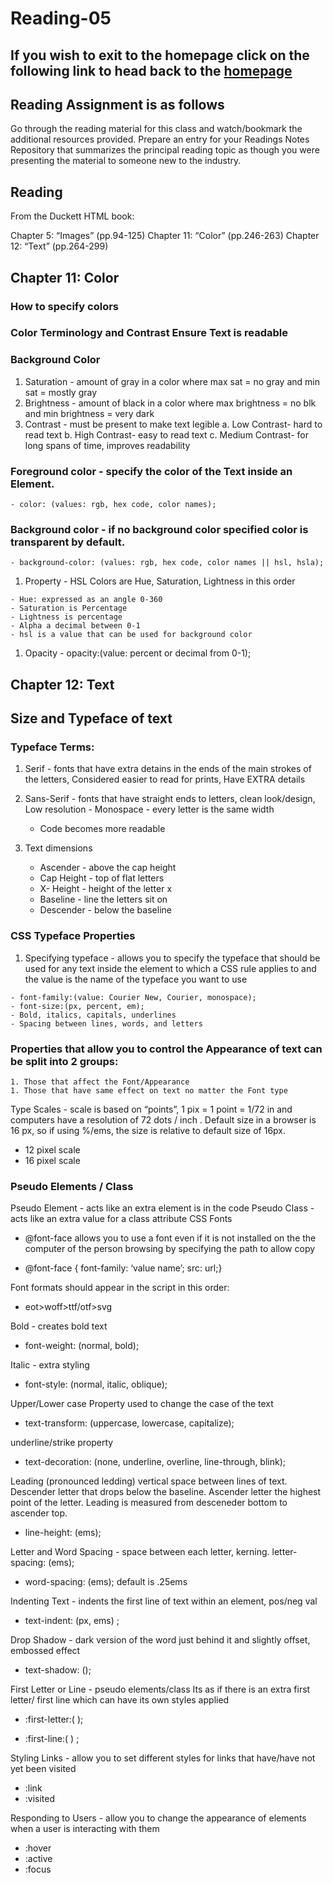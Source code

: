 # Reading-05

## If you wish to exit to the homepage click on the following link to head back to the [homepage](../README.md)

## Reading Assignment is as follows

Go through the reading material for this class and watch/bookmark the additional resources provided. Prepare an entry for your Readings Notes Repository that summarizes the principal reading topic as though you were presenting the material to someone new to the industry.

## Reading

From the Duckett HTML book:

Chapter 5: “Images” (pp.94-125)
Chapter 11: “Color” (pp.246-263)
Chapter 12: “Text” (pp.264-299)

## Chapter 11: Color

### How to specify colors

### Color Terminology and Contrast Ensure Text is readable

### Background Color

  1. Saturation - amount of gray in a color where max sat = no gray and min sat = mostly gray
  1. Brightness - amount of black in a color where max brightness = no blk and min brightness = very dark
  1. Contrast - must be present to make text legible
    a. Low Contrast- hard to read text
    b. High Contrast- easy to read text
    c. Medium Contrast- for long spans of time, improves readability

### Foreground color - specify the color of the Text inside an Element.
    - color: (values: rgb, hex code, color names);
### Background color - if no background color specified color is transparent by default. 

    - background-color: (values: rgb, hex code, color names || hsl, hsla);
  1. Property - HSL Colors are Hue, Saturation, Lightness in this order

    - Hue: expressed as an angle 0-360
    - Saturation is Percentage
    - Lightness is percentage
    - Alpha a decimal between 0-1
    - hsl is a value that can be used for background color

  1. Opacity
    - opacity:(value: percent or decimal from 0-1);

## Chapter 12: Text

## Size and Typeface of text

### Typeface Terms:

  1. Serif - fonts that have extra detains in the ends of the main strokes of the letters, Considered easier to read for prints, Have EXTRA details

  1. Sans-Serif - fonts that have straight ends to letters, clean look/design, Low resolution
    - Monospace - every letter is the same width
      - Code becomes more readable
  1. Text dimensions
      - Ascender - above the cap height
      - Cap Height - top of flat letters
      - X- Height - height of the letter x
      - Baseline - line the letters sit on
      - Descender - below the baseline

### CSS Typeface Properties

  1. Specifying typeface - allows you to specify the typeface that should be used for any text inside the element to which a CSS rule applies to and the value is the name of the typeface you want to use

    - font-family:(value: Courier New, Courier, monospace);
    - font-size:(px, percent, em);
    - Bold, italics, capitals, underlines
    - Spacing between lines, words, and letters

### Properties that allow you to control the Appearance of text can be split into 2 groups:

    1. Those that affect the Font/Appearance
    1. Those that have same effect on text no matter the Font type

Type Scales - scale is based on “points”, 1 pix = 1 point = 1/72 in and computers have a resolution of 72 dots / inch . Default size in a browser is 16 px, so if using %/ems, the size is relative to default size of 16px.

- 12 pixel scale
- 16 pixel scale

### Pseudo Elements / Class

Pseudo Element - acts like an extra element is in the code
Pseudo Class - acts like an extra value for a class attribute
CSS Fonts

- @font-face allows you to use a font even if it is not installed on the the computer of the person browsing by specifying the path to allow copy

- @font-face { font-family: ‘value name’; src: url;}

Font formats should appear in the script in this order:

- eot>woff>ttf/otf>svg

Bold - creates bold text

- font-weight: (normal, bold);

Italic - extra styling

- font-style: (normal, italic, oblique);

Upper/Lower case Property used to change the case of the text

- text-transform: (uppercase, lowercase, capitalize);

underline/strike property

- text-decoration: (none, underline, overline, line-through, blink);

Leading (pronounced ledding) vertical space between lines of text. Descender letter that drops below the baseline. Ascender letter the highest point of the letter. Leading is measured from desceneder bottom to ascender top.

- line-height: (ems);

Letter and Word Spacing - space between each letter, kerning. 
letter-spacing: (ems);

- word-spacing: (ems); default is .25ems

Indenting Text - indents the first line of text within an element, pos/neg val

- text-indent: (px, ems) ;

Drop Shadow - dark version of the word just behind it and slightly offset, embossed effect

- text-shadow: ();

First Letter or Line - pseudo elements/class Its as if there is an extra first letter/ first line which can have its own styles applied

- :first-letter:( );

- :first-line:( ) ;

Styling Links - allow you to set different styles for links that have/have not yet been visited

- :link
- :visited

Responding to Users - allow you to change the appearance of elements when a user is interacting with them

- :hover
- :active
- :focus
